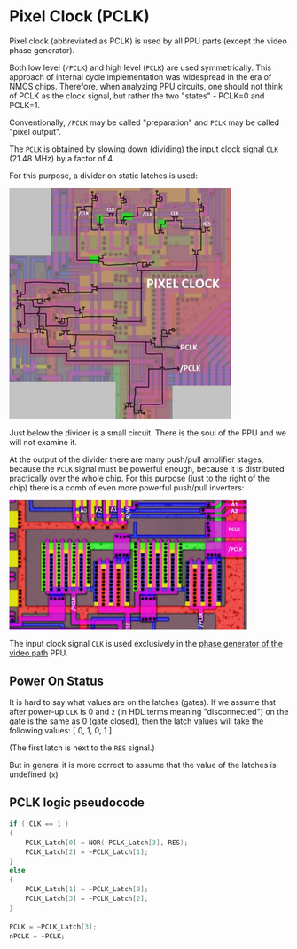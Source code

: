 # Pixel Clock (PCLK)

Pixel clock (abbreviated as PCLK) is used by all PPU parts (except the video phase generator).

Both low level (`/PCLK`) and high level (`PCLK`) are used symmetrically. This approach of internal cycle implementation was widespread in the era of NMOS chips. Therefore, when analyzing PPU circuits, one should not think of PCLK as the clock signal, but rather the two "states" - PCLK=0 and PCLK=1.

Conventionally, `/PCLK` may be called "preparation" and `PCLK` may be called "pixel output".

The `PCLK` is obtained by slowing down (dividing) the input clock signal `CLK` (21.48 MHz) by a factor of 4.

For this purpose, a divider on static latches is used:

<img src="/BreakingNESWiki/imgstore/pclk.jpg" width="400px">

Just below the divider is a small circuit. There is the soul of the PPU and we will not examine it.

At the output of the divider there are many push/pull amplifier stages, because the `PCLK` signal must be powerful enough, because it is distributed practically over the whole chip. For this purpose (just to the right of the chip) there is a comb of even more powerful push/pull inverters:

![pclk_amp](/BreakingNESWiki/imgstore/pclk_amp.jpg)

The input clock signal `CLK` is used exclusively in the [phase generator of the video path](video_out.md) PPU.

## Power On Status

It is hard to say what values are on the latches (gates). If we assume that after power-up `CLK` is 0 and `z` (in HDL terms meaning "disconnected") on the gate is the same as 0 (gate closed), then the latch values will take the following values: [ 0, 1, 0, 1 ]

(The first latch is next to the `RES` signal.)

But in general it is more correct to assume that the value of the latches is undefined (`x`)

## PCLK logic pseudocode

```c
if ( CLK == 1 )
{
    PCLK_Latch[0] = NOR(~PCLK_Latch[3], RES);
    PCLK_Latch[2] = ~PCLK_Latch[1];
}
else
{
    PCLK_Latch[1] = ~PCLK_Latch[0];
    PCLK_Latch[3] = ~PCLK_Latch[2];
}

PCLK = ~PCLK_Latch[3];
nPCLK = ~PCLK;
```
